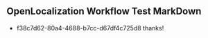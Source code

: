 ## OpenLocalization Workflow Test MarkDown
* f38c7d62-80a4-4688-b7cc-d67df4c725d8 thanks!

<!--HONumber=Jul16_HO2-->


